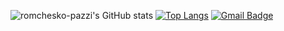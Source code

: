 ![romchesko-pazzi's GitHub stats](https://github-readme-stats.vercel.app/api?username=romchesko-pazzi&theme=vue&show_icons=true)
[![Top Langs](https://github-readme-stats.vercel.app/api/top-langs/?username=romchesko-pazzi&layout=compact)](https://github.com/romchesko-pazzi/github-readme-stats)
[![Gmail Badge](https://img.shields.io/badge/-romchesko.pazzi@gmail.com-c14438?style=flat&logo=Gmail&logoColor=white&link=mailto:romchesko.pazzi@gmail.com)](mailto:romchesko.pazzi@gmail.com)
